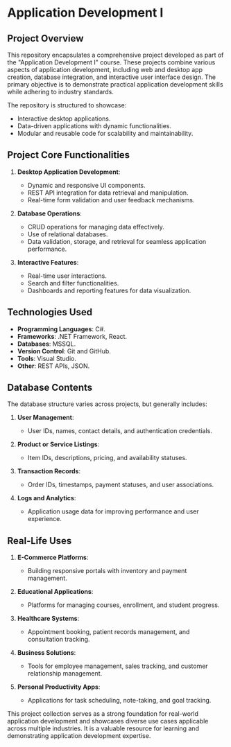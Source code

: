 # Application Development I

## Project Overview

This repository encapsulates a comprehensive project developed as part of the "Application Development I" course. These projects combine various aspects of application development, including web and desktop app creation, database integration, and interactive user interface design. The primary objective is to demonstrate practical application development skills while adhering to industry standards.

The repository is structured to showcase:
- Interactive desktop applications.
- Data-driven applications with dynamic functionalities.
- Modular and reusable code for scalability and maintainability.

## Project Core Functionalities

1. **Desktop Application Development**:
   - Dynamic and responsive UI components.
   - REST API integration for data retrieval and manipulation.
   - Real-time form validation and user feedback mechanisms.

2. **Database Operations**:
   - CRUD operations for managing data effectively.
   - Use of relational databases.
   - Data validation, storage, and retrieval for seamless application performance.

3. **Interactive Features**:
   - Real-time user interactions.
   - Search and filter functionalities.
   - Dashboards and reporting features for data visualization.

## Technologies Used

- **Programming Languages**: C#.
- **Frameworks**: .NET Framework, React.
- **Databases**: MSSQL.
- **Version Control**: Git and GitHub.
- **Tools**: Visual Studio.
- **Other**: REST APIs, JSON.

## Database Contents

The database structure varies across projects, but generally includes:

1. **User Management**:
   - User IDs, names, contact details, and authentication credentials.

2. **Product or Service Listings**:
   - Item IDs, descriptions, pricing, and availability statuses.

3. **Transaction Records**:
   - Order IDs, timestamps, payment statuses, and user associations.

4. **Logs and Analytics**:
   - Application usage data for improving performance and user experience.

## Real-Life Uses

1. **E-Commerce Platforms**:
   - Building responsive portals with inventory and payment management.

2. **Educational Applications**:
   - Platforms for managing courses, enrollment, and student progress.

3. **Healthcare Systems**:
   - Appointment booking, patient records management, and consultation tracking.

4. **Business Solutions**:
   - Tools for employee management, sales tracking, and customer relationship management.

5. **Personal Productivity Apps**:
   - Applications for task scheduling, note-taking, and goal tracking.

This project collection serves as a strong foundation for real-world application development and showcases diverse use cases applicable across multiple industries. It is a valuable resource for learning and demonstrating application development expertise.

